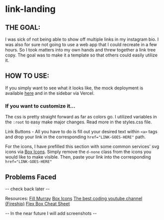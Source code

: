 # link-landing

## THE GOAL:
I was sick of not being able to show off multiple links in my instagram bio. I was also for sure not going to use a web app that I could recreate in a few hours.
So I took matters into my own hands and threw together a link tree copy. The goal was to make it a template so that others could easily utilize it.

## HOW TO USE:
If you simply want to see what it looks like, the mock deployment is available [here](https://link-landing-q5ba98cqg-taylorwaddell.vercel.app/) and in the sidebar via Vercel.
  

### If you want to customize it...
The css is pretty straight forward as far as colors go. I utilized variables in the `:root` to easy make major changes.
Read more in the styles.css file.


Link Buttons - All you have to do is fill out your desired text within `<a>` tags and drop your link in the corresponding `href="LINK-GOES-HERE"` path.


For the icons, I have prefilled this section with some common services' svg icons via [Box Icons](https://boxicons.com/). Simply remove the `d-none` class
from the icons you would like to make visible. Then, paste your link into the corresponding `href="LINK-GOES-HERE"`

## Problems Faced
-- check back later --

Resources:
[Fill Murray](http://www.fillmurray.com/)
[Box Icons](https://boxicons.com/)
[The best coding youtube channel (Fireship)](https://www.youtube.com/channel/UCsBjURrPoezykLs9EqgamOA)
[Flex Box Cheat Sheet](https://css-tricks.com/snippets/css/a-guide-to-flexbox/)

-- In the near future I will add screenshots --
